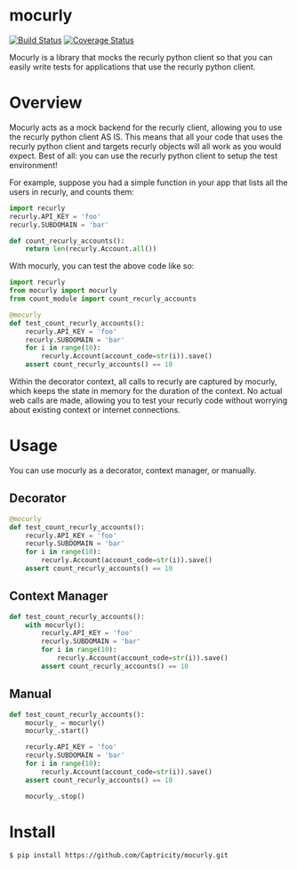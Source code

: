 mocurly
=======

[![Build Status](https://travis-ci.org/Captricity/mocurly.svg?branch=master)](https://travis-ci.org/Captricity/mocurly) [![Coverage Status](https://coveralls.io/repos/Captricity/mocurly/badge.png?branch=master)](https://coveralls.io/r/Captricity/mocurly?branch=master)

Mocurly is a library that mocks the recurly python client so that you can easily write tests for applications that use the recurly python client.

Overview
========
Mocurly acts as a mock backend for the recurly client, allowing you to use the recurly python client AS IS. This means that all your code that uses the recurly python client and targets recurly objects will all work as you would expect. Best of all: you can use the recurly python client to setup the test environment!

For example, suppose you had a simple function in your app that lists all the users in recurly, and counts them:
```python
import recurly
recurly.API_KEY = 'foo'
recurly.SUBDOMAIN = 'bar'

def count_recurly_accounts():
    return len(recurly.Account.all())
```

With mocurly, you can test the above code like so:
```python
import recurly
from mocurly import mocurly
from count_module import count_recurly_accounts

@mocurly
def test_count_recurly_accounts():
    recurly.API_KEY = 'foo'
    recurly.SUBDOMAIN = 'bar'
    for i in range(10):
        recurly.Account(account_code=str(i)).save()
    assert count_recurly_accounts() == 10
```

Within the decorator context, all calls to recurly are captured by mocurly, which keeps the state in memory for the duration of the context. No actual web calls are made, allowing you to test your recurly code without worrying about existing context or internet connections.

Usage
=====
You can use mocurly as a decorator, context manager, or manually.

Decorator
---------
```python
@mocurly
def test_count_recurly_accounts():
    recurly.API_KEY = 'foo'
    recurly.SUBDOMAIN = 'bar'
    for i in range(10):
        recurly.Account(account_code=str(i)).save()
    assert count_recurly_accounts() == 10
```

Context Manager
---------------
```python
def test_count_recurly_accounts():
    with mocurly():
        recurly.API_KEY = 'foo'
        recurly.SUBDOMAIN = 'bar'
        for i in range(10):
            recurly.Account(account_code=str(i)).save()
        assert count_recurly_accounts() == 10
```

Manual
------
```python
def test_count_recurly_accounts():
    mocurly_ = mocurly()
    mocurly_.start()

    recurly.API_KEY = 'foo'
    recurly.SUBDOMAIN = 'bar'
    for i in range(10):
        recurly.Account(account_code=str(i)).save()
    assert count_recurly_accounts() == 10

    mocurly_.stop()
```

Install
=======
```shell
$ pip install https://github.com/Captricity/mocurly.git
```

